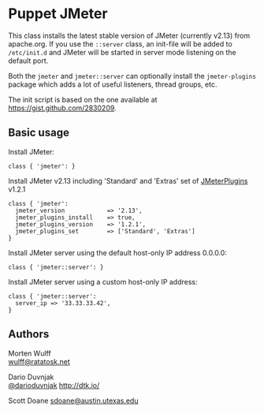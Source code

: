 Puppet JMeter
=============

This class installs the latest stable version of JMeter (currently v2.13) from apache.org. If you use the `::server` class, an init-file will be added to `/etc/init.d` and JMeter will be started in server mode listening on the default port.

Both the `jmeter` and `jmeter::server` can optionally install the `jmeter-plugins` package which adds a lot of useful listeners, thread groups, etc.

The init script is based on the one available at https://gist.github.com/2830209.


Basic usage
-----------

Install JMeter:

    class { 'jmeter': }

Install JMeter v2.13 including 'Standard' and 'Extras' set of [JMeterPlugins](http://jmeter-plugins.org/) v1.2.1

    class { 'jmeter':
      jmeter_version            => '2.13',
      jmeter_plugins_install    => true,
      jmeter_plugins_version    => '1.2.1',
      jmeter_plugins_set        => ['Standard', 'Extras']
    }

Install JMeter server using the default host-only IP address 0.0.0.0:

    class { 'jmeter::server': }

Install JMeter server using a custom host-only IP address:

    class { 'jmeter::server':
      server_ip => '33.33.33.42',
    }


Authors
-------

Morten Wulff  
<wulff@ratatosk.net>

Dario Duvnjak   
[@darioduvnjak](https://twitter.com/darioduvnjak)
http://dtk.io/

Scott Doane
<sdoane@austin.utexas.edu>
